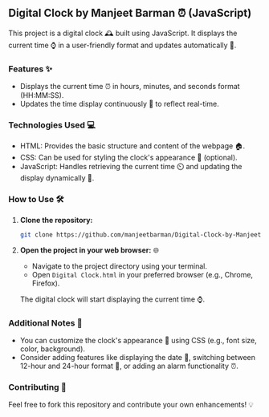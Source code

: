 ## Digital Clock by Manjeet Barman ⏰ (JavaScript)

This project is a digital clock 🕰️ built using JavaScript. It displays the current time ⌚ in a user-friendly format and updates automatically 🔄.

### Features ✨

* Displays the current time ⏰ in hours, minutes, and seconds format (HH:MM:SS).
* Updates the time display continuously 🔁 to reflect real-time.

### Technologies Used 💻

* HTML: Provides the basic structure and content of the webpage 🏠.
* CSS: Can be used for styling the clock's appearance 🎨 (optional).
* JavaScript: Handles retrieving the current time ⏲️ and updating the display dynamically 🚀.

### How to Use 🛠️

1. **Clone the repository:** 
   ```bash
   git clone https://github.com/manjeetbarman/Digital-Clock-by-Manjeet-Barman.git
   ```

2. **Open the project in your web browser:** 🌐
   - Navigate to the project directory using your terminal.
   - Open `Digital Clock.html` in your preferred browser (e.g., Chrome, Firefox).

   The digital clock will start displaying the current time ⌚.

### Additional Notes 📝

* You can customize the clock's appearance 🎨 using CSS (e.g., font size, color, background).
* Consider adding features like displaying the date 📅, switching between 12-hour and 24-hour format 🔄, or adding an alarm functionality ⏰.

### Contributing 🤝

Feel free to fork this repository and contribute your own enhancements! 💡

